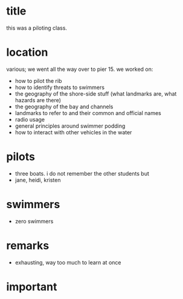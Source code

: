 # title

this was a piloting class.

# location

various; we went all the way over to pier 15. we worked on:
* how to pilot the rib
* how to identify threats to swimmers
* the geography of the shore-side stuff (what landmarks are, what hazards are there)
* the geography of the bay and channels
* landmarks to refer to and their common and official names
* radio usage
* general principles around swimmer podding
* how to interact with other vehicles in the water

# pilots
* three boats. i do not remember the other students but
* jane, heidi, kristen

# swimmers
* zero swimmers

# remarks
* exhausting, way too much to learn at once

# important
